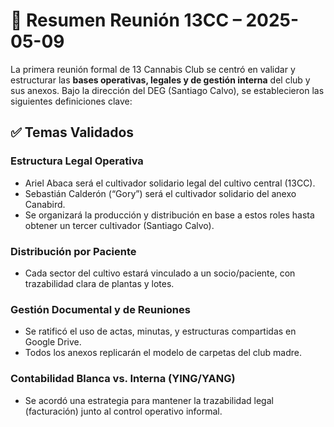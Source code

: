 # 🧾 Resumen  Reunión 13CC – 2025-05-09

La primera reunión formal de 13 Cannabis Club se centró en validar y estructurar las **bases operativas, legales y de gestión interna** del club y sus anexos. Bajo la dirección del DEG (Santiago Calvo), se establecieron las siguientes definiciones clave:

## ✅ Temas Validados

### Estructura Legal Operativa
- Ariel Abaca será el cultivador solidario legal del cultivo central (13CC).
- Sebastián Calderón (“Gory”) será el cultivador solidario del anexo Canabird.
- Se organizará la producción y distribución en base a estos roles hasta obtener un tercer cultivador (Santiago Calvo).

### Distribución por Paciente
- Cada sector del cultivo estará vinculado a un socio/paciente, con trazabilidad clara de plantas y lotes.


### Gestión Documental y de Reuniones
- Se ratificó el uso de actas, minutas, y estructuras compartidas en Google Drive.
- Todos los anexos replicarán el modelo de carpetas del club madre.

### Contabilidad Blanca vs. Interna (YING/YANG)
- Se acordó una estrategia para mantener la trazabilidad legal (facturación) junto al control operativo informal.
